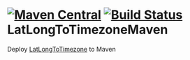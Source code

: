 # [![Maven Central](https://img.shields.io/maven-central/v/org.apache.maven/apache-maven.svg)](http://search.maven.org/#search%7Cga%7C1%7Cg%3A%22com.moodysalem%22%20a%3A%22LatLongToTimezoneMaven%22)  [![Build Status](https://travis-ci.org/moodysalem/LatLongToTimezoneMaven.svg?branch=master)](https://travis-ci.org/moodysalem/LatLongToTimezoneMaven) LatLongToTimezoneMaven
Deploy [LatLongToTimezone](https://github.com/drtimcooper/LatLongToTimezone) to Maven

